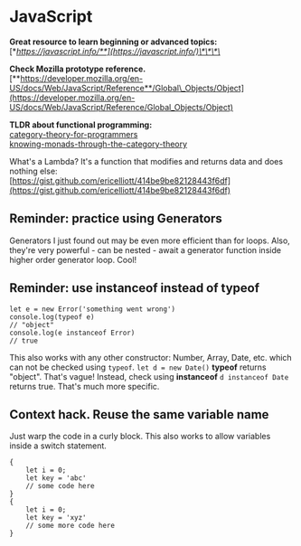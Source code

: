 # JavaScript

**Great resource to learn beginning or advanced topics:**  
[**https://javascript.info/**](https://javascript.info/)\*\*\*\*

**Check Mozilla prototype reference.**  
[**https://developer.mozilla.org/en-US/docs/Web/JavaScript/Reference**/Global\_Objects/Object](https://developer.mozilla.org/en-US/docs/Web/JavaScript/Reference/Global_Objects/Object)

**TLDR about functional programming:**  
[category-theory-for-programmers](https://bartoszmilewski.com/2014/10/28/category-theory-for-programmers-the-preface/)  
[knowing-monads-through-the-category-theory](https://dev.to/juaneto/knowing-monads-through-the-category-theory-1mea)

What's a Lambda? It's a function that modifies and returns data and does nothing else:  
[https://gist.github.com/ericelliott/414be9be82128443f6df](https://gist.github.com/ericelliott/414be9be82128443f6df)

## Reminder: practice using Generators

Generators I just found out may be even more efficient than for loops. Also, they're very powerful - can be nested - await a generator function inside higher order generator loop. Cool!

## Reminder: use instanceof instead of typeof

```text
let e = new Error('something went wrong')
console.log(typeof e)
// "object"
console.log(e instanceof Error)
// true
```

This also works with any other constructor: Number, Array, Date, etc. which can not be checked using `typeof`. `let d = new Date()` **typeof** returns "object". That's vague! Instead, check using **instanceof** `d instanceof Date` returns true. That's much more specific.

## Context hack. Reuse the same variable name

Just warp the code in a curly block. This also works to allow variables inside a switch statement. 

```text
{
    let i = 0;
    let key = 'abc'
    // some code here
}
{    
    let i = 0;
    let key = 'xyz'
    // some more code here
}
```



